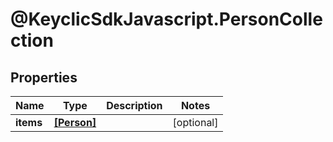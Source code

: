 # @KeyclicSdkJavascript.PersonCollection

## Properties
Name | Type | Description | Notes
------------ | ------------- | ------------- | -------------
**items** | [**[Person]**](Person.md) |  | [optional] 


